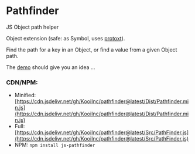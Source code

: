 # Pathfinder
JS Object path helper

Object extension (safe: as Symbol, uses [protoxt](https://github.com/KooiInc/ProtoXT)).

Find the path for a key in an Object, or find a value from a given Object path.

The [demo](https://kooiinc.github.io/pathfinder/Demo/) should give you an idea ...

### CDN/NPM: 
- Minified: [https://cdn.jsdelivr.net/gh/KooiInc/pathfinder@latest/Dist/Pathfinder.min.js](https://cdn.jsdelivr.net/gh/KooiInc/pathfinder@latest/Dist/Pathfinder.min.js)
- Full: [https://cdn.jsdelivr.net/gh/KooiInc/pathfinder@latest/Src/PathFinder.js](https://cdn.jsdelivr.net/gh/KooiInc/pathfinder@latest/Src/PathFinder.js)
- NPM: `npm install js-pathfinder`
